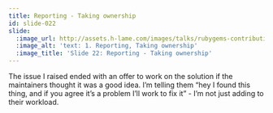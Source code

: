 ```yaml
---
title: Reporting - Taking ownership
id: slide-022
slide:
  :image_url: http://assets.h-lame.com/images/talks/rubygems-contribution/slides/022.png
  :image_alt: 'text: 1. Reporting, Taking ownership'
  :image_title: 'Slide 22: Reporting - Taking ownership'
---
```

The issue I raised ended with an offer to work on the solution if the maintainers thought it was a good idea.  Iʼm telling them “hey I found this thing, and if you agree itʼs a problem Iʼll work to fix it” - Iʼm not just adding to their workload.
